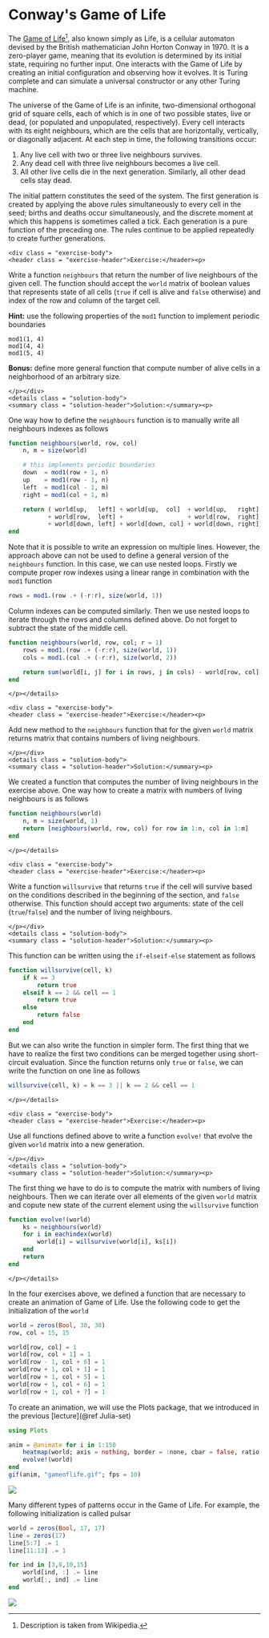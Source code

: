 # Conway's Game of Life

The [Game of Life](https://en.wikipedia.org/wiki/Conway%27s_Game_of_Life)[^1], also known simply as Life, is a cellular automaton devised by the British mathematician John Horton Conway in 1970. It is a zero-player game, meaning that its evolution is determined by its initial state, requiring no further input. One interacts with the Game of Life by creating an initial configuration and observing how it evolves. It is Turing complete and can simulate a universal constructor or any other Turing machine.

[^1]: Description is taken from Wikipedia.

The universe of the Game of Life is an infinite, two-dimensional orthogonal grid of square cells, each of which is in one of two possible states, live or dead, (or populated and unpopulated, respectively). Every cell interacts with its eight neighbours, which are the cells that are horizontally, vertically, or diagonally adjacent. At each step in time, the following transitions occur:

1. Any live cell with two or three live neighbours survives.
2. Any dead cell with three live neighbours becomes a live cell.
3. All other live cells die in the next generation. Similarly, all other dead cells stay dead.

The initial pattern constitutes the seed of the system. The first generation is created by applying the above rules simultaneously to every cell in the seed; births and deaths occur simultaneously, and the discrete moment at which this happens is sometimes called a tick. Each generation is a pure function of the preceding one. The rules continue to be applied repeatedly to create further generations.

```@raw html
<div class = "exercise-body">
<header class = "exercise-header">Exercise:</header><p>
```

Write a function `neighbours` that return the number of live neighbours of the given cell. The function should accept the `world` matrix of boolean values that represents state of all cells (`true` if cell is alive and `false` otherwise) and index of the row and column of the target cell.

**Hint:** use the following properties of the `mod1` function to implement periodic boundaries

```@repl
mod1(1, 4)
mod1(4, 4)
mod1(5, 4)
```

**Bonus:** define more general function that compute number of alive cells in a neighborhood of an arbitrary size.

```@raw html
</p></div>
<details class = "solution-body">
<summary class = "solution-header">Solution:</summary><p>
```
One way how to define the `neighbours` function is to manually write all neighbours indexes as follows

```julia
function neighbours(world, row, col)
    n, m = size(world)

    # this implements periodic boundaries
    down  = mod1(row + 1, n)
    up    = mod1(row - 1, n)
    left  = mod1(col - 1, m)
    right = mod1(col + 1, m)

    return ( world[up,   left] + world[up,  col]  + world[up,   right]
           + world[row,  left] +                  + world[row,  right]
           + world[down, left] + world[down, col] + world[down, right])
end
```

Note that it is possible to write an expression on multiple lines. However, the approach above can not be used to define a general version of the `neighbours` function. In this case, we can use nested loops. Firstly we compute proper row indexes using a linear range in combination with the `mod1` function

```julia
rows = mod1.(row .+ (-r:r), size(world, 1))
```

Column indexes can be computed similarly. Then we use nested loops to iterate through the rows and columns defined above. Do not forget to subtract the state of the middle cell.

```julia
function neighbours(world, row, col; r = 1)
    rows = mod1.(row .+ (-r:r), size(world, 1))
    cols = mod1.(col .+ (-r:r), size(world, 2))

    return sum(world[i, j] for i in rows, j in cols) - world[row, col]
end
```

```@raw html
</p></details>
```


```@raw html
<div class = "exercise-body">
<header class = "exercise-header">Exercise:</header><p>
```

Add new method to the `neighbours` function that for the given `world` matrix returns matrix that contains numbers of living neighbours.

```@raw html
</p></div>
<details class = "solution-body">
<summary class = "solution-header">Solution:</summary><p>
```

We created a function that computes the number of living neighbours in the exercise above. One way how to create a matrix with numbers of living neighbours is as follows

```julia
function neighbours(world)
    n, m = size(world, 1)
    return [neighbours(world, row, col) for row in 1:n, col in 1:m]
end
```

```@raw html
</p></details>
```

```@raw html
<div class = "exercise-body">
<header class = "exercise-header">Exercise:</header><p>
```

Write a function `willsurvive` that returns `true` if the cell will survive based on the conditions described in the beginning of the section, and `false` otherwise. This function should accept two arguments: state of the cell (`true`/`false`) and the number of living neighbours.

```@raw html
</p></div>
<details class = "solution-body">
<summary class = "solution-header">Solution:</summary><p>
```

This function can be written using the `if-elseif-else` statement as follows

```julia
function willsurvive(cell, k)
    if k == 3
        return true
    elseif k == 2 && cell == 1
        return true
    else
        return false
    end
end
```

But we can also write the function in simpler form. The first thing that we have to realize the first two conditions can be merged together using short-circuit evaluation. Since the function returns  only `true` or `false`, we can write the function on one line as follows

```julia
willsurvive(cell, k) = k == 3 || k == 2 && cell == 1
```

```@raw html
</p></details>
```


```@raw html
<div class = "exercise-body">
<header class = "exercise-header">Exercise:</header><p>
```

Use all functions defined above to write a function `evolve!` that evolve the given `world` matrix into a new generation.

```@raw html
</p></div>
<details class = "solution-body">
<summary class = "solution-header">Solution:</summary><p>
```

The first thing we have to do is to compute the matrix  with numbers of living neighbours. Then we can iterate over all elements of the given `world` matrix and copute new state of the current element using the `willsurvive` function

```julia
function evolve!(world)
    ks = neighbours(world)
    for i in eachindex(world)
        world[i] = willsurvive(world[i], ks[i])
    end
    return
end
```

```@raw html
</p></details>
```

In the four exercises above, we defined a function that are necessary to create an animation of Game of Life. Use the following code to get the initialization of the `world`

```julia
world = zeros(Bool, 30, 30)
row, col = 15, 15

world[row, col] = 1
world[row, col + 1] = 1
world[row - 1, col + 6] = 1
world[row + 1, col + 1] = 1
world[row + 1, col + 5] = 1
world[row + 1, col + 6] = 1
world[row + 1, col + 7] = 1
```

To create an animation, we will use the Plots package, that we introduced in the previous [lecture](@ref Julia-set)

```julia
using Plots

anim = @animate for i in 1:150
    heatmap(world; axis = nothing, border = :none, cbar = false, ratio = :equal)
    evolve!(world)
end
gif(anim, "gameoflife.gif"; fps = 10)
```

![](gameoflife.gif)

Many different types of patterns occur in the Game of Life. For example, the following initialization is called pulsar

```julia
world = zeros(Bool, 17, 17)
line = zeros(17)
line[5:7] .= 1
line[11:13] .= 1

for ind in [3,8,10,15]
    world[ind, :] .= line
    world[:, ind] .= line
end
```

![](gameoflife_pulsar.gif)
